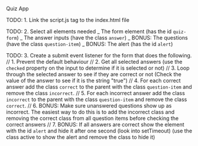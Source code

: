 Quiz App

TODO: 1. Link the script.js tag to the index.html file

TODO: 2. Select all elements needed
_ The form element (has the id `quiz-form`)
_ The answer inputs (have the class `answer`)
_ BONUS: The questions (have the class `question-item`)
_ BONUS: The alert (has the id `alert`)

TODO: 3. Create a submit event listener for the form that does the following.
// 1. Prevent the default behaviour
// 2. Get all selected answers (use the `checked` property on the input to determine if it is selected or not)
// 3. Loop through the selected answer to see if they are correct or not (Check the value of the answer to see if it is the string "true")
// 4. For each correct answer add the class `correct` to the parent with the class `question-item` and remove the class `incorrect`.
// 5. For each incorrect answer add the class `incorrect` to the parent with the class `question-item` and remove the class `correct`.
// 6. BONUS: Make sure unanswered questions show up as incorrect. The easiest way to do this is to add the incorrect class and removing the correct class from all question items before checking the correct answers
// 7. BONUS: If all answers are correct show the element with the id `alert` and hide it after one second (look into setTimeout) (use the class active to show the alert and remove the class to hide it)
